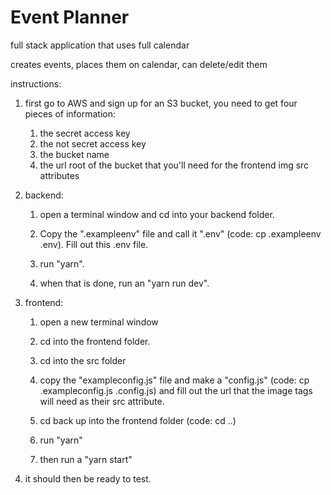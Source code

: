 # Event Planner

full stack application that uses full calendar

creates events, places them on calendar, can delete/edit them



instructions: 
1. first go to AWS and sign up for an S3 bucket, you need to get four pieces of information:
    1. the secret access key
    1. the not secret access key
    1. the bucket name
    1. the url root of the bucket that you'll need for the frontend img src attributes

1. backend: 
    1. open a terminal window and cd into your backend folder.

    1. Copy the ".exampleenv" file and call it ".env" (code: cp .exampleenv .env). Fill out this .env file.

    1. run  "yarn". 

    1. when that is done, run an "yarn run dev".

1. frontend:
    1. open a new terminal window 
    
    1. cd into the frontend folder. 

    1. cd into the src folder 
    
    1. copy the "exampleconfig.js" file and make a "config.js" (code: cp .exampleconfig.js .config.js) and fill out the url that the image tags will need as their src attribute. 

    1. cd back up into the frontend folder (code: cd ..)
    
    1. run "yarn" 

    1. then run a "yarn start"

1. it should then be ready to test.